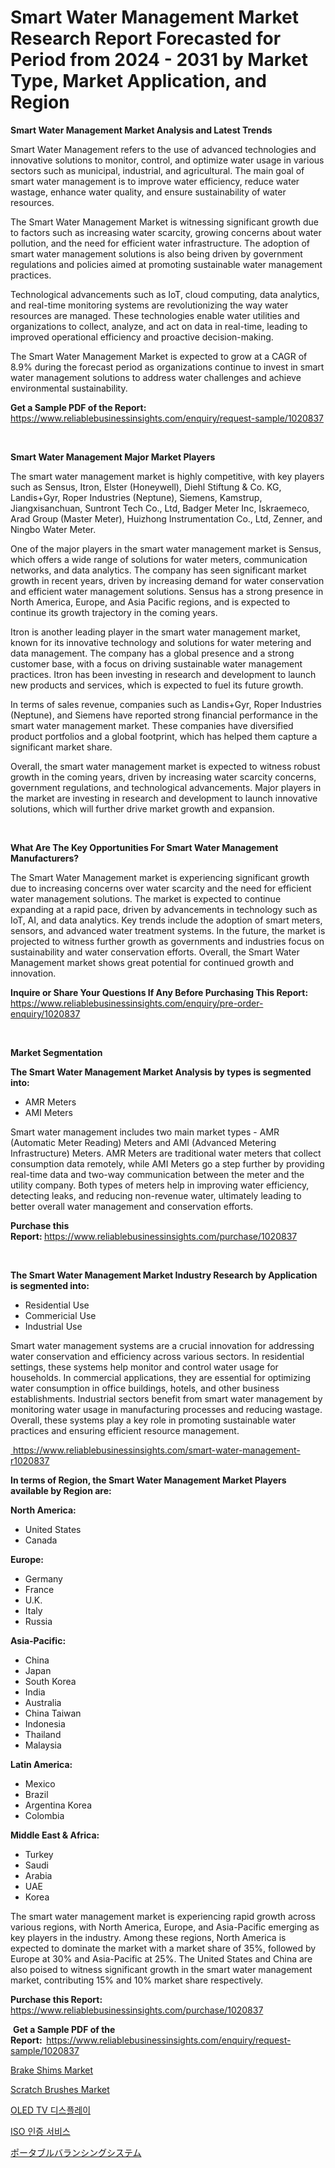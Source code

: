 <p><h1>Smart Water Management Market Research Report Forecasted for Period from 2024 -  2031 by Market Type, Market Application, and Region</h1></p><p><strong>Smart Water Management Market Analysis and Latest Trends</strong></p>
<p><p>Smart Water Management refers to the use of advanced technologies and innovative solutions to monitor, control, and optimize water usage in various sectors such as municipal, industrial, and agricultural. The main goal of smart water management is to improve water efficiency, reduce water wastage, enhance water quality, and ensure sustainability of water resources.</p><p>The Smart Water Management Market is witnessing significant growth due to factors such as increasing water scarcity, growing concerns about water pollution, and the need for efficient water infrastructure. The adoption of smart water management solutions is also being driven by government regulations and policies aimed at promoting sustainable water management practices.</p><p>Technological advancements such as IoT, cloud computing, data analytics, and real-time monitoring systems are revolutionizing the way water resources are managed. These technologies enable water utilities and organizations to collect, analyze, and act on data in real-time, leading to improved operational efficiency and proactive decision-making.</p><p>The Smart Water Management Market is expected to grow at a CAGR of 8.9% during the forecast period as organizations continue to invest in smart water management solutions to address water challenges and achieve environmental sustainability.</p></p>
<p><strong>Get a Sample PDF of the Report:&nbsp;</strong> <a href="https://www.reliablebusinessinsights.com/enquiry/request-sample/1020837">https://www.reliablebusinessinsights.com/enquiry/request-sample/1020837</a></p>
<p>&nbsp;</p>
<p><strong>Smart Water Management Major Market Players</strong></p>
<p><p>The smart water management market is highly competitive, with key players such as Sensus, Itron, Elster (Honeywell), Diehl Stiftung & Co. KG, Landis+Gyr, Roper Industries (Neptune), Siemens, Kamstrup, Jiangxisanchuan, Suntront Tech Co., Ltd, Badger Meter Inc, Iskraemeco, Arad Group (Master Meter), Huizhong Instrumentation Co., Ltd, Zenner, and Ningbo Water Meter.</p><p>One of the major players in the smart water management market is Sensus, which offers a wide range of solutions for water meters, communication networks, and data analytics. The company has seen significant market growth in recent years, driven by increasing demand for water conservation and efficient water management solutions. Sensus has a strong presence in North America, Europe, and Asia Pacific regions, and is expected to continue its growth trajectory in the coming years.</p><p>Itron is another leading player in the smart water management market, known for its innovative technology and solutions for water metering and data management. The company has a global presence and a strong customer base, with a focus on driving sustainable water management practices. Itron has been investing in research and development to launch new products and services, which is expected to fuel its future growth.</p><p>In terms of sales revenue, companies such as Landis+Gyr, Roper Industries (Neptune), and Siemens have reported strong financial performance in the smart water management market. These companies have diversified product portfolios and a global footprint, which has helped them capture a significant market share.</p><p>Overall, the smart water management market is expected to witness robust growth in the coming years, driven by increasing water scarcity concerns, government regulations, and technological advancements. Major players in the market are investing in research and development to launch innovative solutions, which will further drive market growth and expansion.</p></p>
<p>&nbsp;</p>
<p><strong>What Are The Key Opportunities For Smart Water Management Manufacturers?</strong></p>
<p><p>The Smart Water Management market is experiencing significant growth due to increasing concerns over water scarcity and the need for efficient water management solutions. The market is expected to continue expanding at a rapid pace, driven by advancements in technology such as IoT, AI, and data analytics. Key trends include the adoption of smart meters, sensors, and advanced water treatment systems. In the future, the market is projected to witness further growth as governments and industries focus on sustainability and water conservation efforts. Overall, the Smart Water Management market shows great potential for continued growth and innovation.</p></p>
<p><strong>Inquire or Share Your Questions If Any Before Purchasing This Report:</strong> <a href="https://www.reliablebusinessinsights.com/enquiry/pre-order-enquiry/1020837">https://www.reliablebusinessinsights.com/enquiry/pre-order-enquiry/1020837</a></p>
<p>&nbsp;</p>
<p><strong>Market Segmentation</strong></p>
<p><strong>The Smart Water Management Market Analysis by types is segmented into:</strong></p>
<p><ul><li>AMR Meters</li><li>AMI Meters</li></ul></p>
<p><p>Smart water management includes two main market types - AMR (Automatic Meter Reading) Meters and AMI (Advanced Metering Infrastructure) Meters. AMR Meters are traditional water meters that collect consumption data remotely, while AMI Meters go a step further by providing real-time data and two-way communication between the meter and the utility company. Both types of meters help in improving water efficiency, detecting leaks, and reducing non-revenue water, ultimately leading to better overall water management and conservation efforts.</p></p>
<p><strong>Purchase this Report:&nbsp;</strong><a href="https://www.reliablebusinessinsights.com/purchase/1020837">https://www.reliablebusinessinsights.com/purchase/1020837</a></p>
<p>&nbsp;</p>
<p><strong>The Smart Water Management Market Industry Research by Application is segmented into:</strong></p>
<p><ul><li>Residential Use</li><li>Commericial Use</li><li>Industrial Use</li></ul></p>
<p><p>Smart water management systems are a crucial innovation for addressing water conservation and efficiency across various sectors. In residential settings, these systems help monitor and control water usage for households. In commercial applications, they are essential for optimizing water consumption in office buildings, hotels, and other business establishments. Industrial sectors benefit from smart water management by monitoring water usage in manufacturing processes and reducing wastage. Overall, these systems play a key role in promoting sustainable water practices and ensuring efficient resource management.</p></p>
<p><a href="https://www.reliablebusinessinsights.com/smart-water-management-r1020837">&nbsp;https://www.reliablebusinessinsights.com/smart-water-management-r1020837</a></p>
<p><strong>In terms of Region, the Smart Water Management Market Players available by Region are:</strong></p>
<p>
    <p> <strong> North America: </strong>
        <ul>
            <li>United States</li>
            <li>Canada</li>
        </ul>
        </p> 
    <p> <strong> Europe: </strong>
        <ul>
            <li>Germany</li>
            <li>France</li>
            <li>U.K.</li>
            <li>Italy</li>
            <li>Russia</li>
        </ul>
        </p> 
    <p> <strong> Asia-Pacific: </strong>
        <ul>
            <li>China</li>
            <li>Japan</li>
            <li>South Korea</li>
            <li>India</li>
            <li>Australia</li>
            <li>China Taiwan</li>
            <li>Indonesia</li>
            <li>Thailand</li>
            <li>Malaysia</li>
        </ul>
        </p> 
    <p> <strong> Latin America: </strong>
        <ul>
            <li>Mexico</li>
            <li>Brazil</li>
            <li>Argentina Korea</li>
            <li>Colombia</li>
        </ul>
        </p> 
    <p> <strong> Middle East & Africa: </strong>
        <ul>
            <li>Turkey</li>
            <li>Saudi</li>
            <li>Arabia</li>
            <li>UAE</li>
            <li>Korea</li>
        </ul>
    </p>
    </p>
<p><p>The smart water management market is experiencing rapid growth across various regions, with North America, Europe, and Asia-Pacific emerging as key players in the industry. Among these regions, North America is expected to dominate the market with a market share of 35%, followed by Europe at 30% and Asia-Pacific at 25%. The United States and China are also poised to witness significant growth in the smart water management market, contributing 15% and 10% market share respectively.</p></p>
<p><strong>Purchase this Report: </strong><a href="https://www.reliablebusinessinsights.com/purchase/1020837">https://www.reliablebusinessinsights.com/purchase/1020837</a></p>
<p>&nbsp;<strong>Get a Sample PDF of the Report:&nbsp;&nbsp;</strong><a href="https://www.reliablebusinessinsights.com/enquiry/request-sample/1020837">https://www.reliablebusinessinsights.com/enquiry/request-sample/1020837</a></p>
<p><strong></strong></p>
<p><p><a href="https://github.com/ockatxef85/Market-Research-Report-List-1/blob/main/brake-shims-market.md">Brake Shims Market</a></p><p><a href="https://github.com/khlifeservices/Market-Research-Report-List-1/blob/main/scratch-brushes-market.md">Scratch Brushes Market</a></p><p><a href="https://github.com/nhaiquang84/Market-Research-Report-List-1/blob/main/4864679170769.md">OLED TV 디스플레이</a></p><p><a href="https://github.com/airdroplover110/Market-Research-Report-List-1/blob/main/4981246170770.md">ISO 인증 서비스</a></p><p><a href="https://github.com/LeoraEber/Market-Research-Report-List-1/blob/main/6443915159230.md">ポータブルバランシングシステム</a></p></p>
